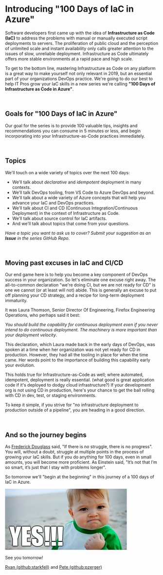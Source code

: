 # Introducing "100 Days of IaC in Azure"

Software developers first came up with the idea of **Infrastructure as Code (IaC)** to address the problems with manual or manually executed script deployments to servers. The proliferation of public cloud and the perception of unlimited scale and instant availability only calls greater attention to the issues of slow, unreliable deployment. Infrastructure as Code ultimately offers more stable environments at a rapid pace and high scale.

To get to the bottom line, mastering Infrastructure as Code on any platform is a great way to make yourself not only relevant in 2019, but an essential part of your organizations DevOps practice. We're going to do our best to help IT Pros grow your IaC skills in a new series we're calling **"100 Days of Infrastructure as Code in Azure"**.

<br />

## Goals for "100 Days of IaC in Azure"

Our goal for the series is to provide 100 valuable tips, insights and recommendations you can consume in 5 minutes or less, and begin incorporating into your Infrastructure-as-Code practices immediately.

<br />

## Topics

We'll touch on a wide variety of topics over the next 100 days:

- We'll talk about *declarative* and *idempotent* deployment in many contexts.
- We'll talk DevOps tooling, from VS Code to Azure DevOps and beyond.
- We'll talk about a wide variety of Azure concepts that will help you advance your IaC and DevOps practices.
- We'll talk about CI and CD (Continuous Integration/Continuous Deployment) in the context of Infrastructure as Code.
- We'll talk about source control for IaC artifacts.
- And we'll talk about topics that come from your questions.

*Have a topic you want to ask us to cover? Submit your suggestion as an **Issue** in the series GitHub Repo.*

<br />

## Moving past excuses in IaC and CI/CD

Our end game here is to help you become a key component of DevOps success in your organization. So let's eliminate one excuse right away. The all-to-common declaration "we're doing CI, but we are not ready for CD" is one we cannot (or at least will not) abide. This is generally an excuse to put off planning your CD strategy, and a recipe for long-term deployment immaturity.

It was Laura Thomson, Senior Director Of Engineering, Firefox Engineering Operations, who perhaps said it best:

*You should build the capability for continuous deployment even if you never intend to do continuous deployment. The machinery is more important than your deployment velocity*.

This declaration, which Laura made back in the early days of DevOps, was spoken at a time when her organization was not yet ready for CD in production. However, they had all the tooling in place for when the time came. Her words point to the importance of building this capability early your evolution.

This holds true for Infrastructure-as-Code as well; where automated, idempotent, deployment is really essential. (what good is great application code if it's deployed to dodgy cloud infrastructure?) If your development org is not using CD in production, here's your chance to get the ball rolling with CD in dev, test, or staging environments.

To keep it simple, if you strive for "no infrastructure deployment to production outside of a pipeline", you are heading in a good direction.

<br />

## And so the journey begins

As [Frederick Douglass](https://en.wikipedia.org/wiki/Frederick_Douglass) said, "If there is no struggle, there is no progress". You will, without a doubt, struggle at multiple points in the process of growing your IaC skills. But if you do anything for 100 days, even in small amounts, you will become more proficient. As Einstein said, "It’s not that I’m so smart, it’s just that I stay with problems longer".

So tomorrow we'll "begin at the beginning" in this journey of a 100 days of IaC in Azure.

![](/images/day0/fistbaby.jpg)

See you tomorrow!

[Ryan \(github:starkfell)](https://github.com/starkfell) and [Pete \(github:pzerger)](https://github.com/pzerger)
